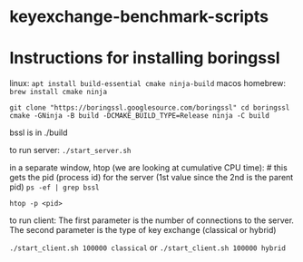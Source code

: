 # keyexchange-benchmark-scripts

**Instructions for installing boringssl**
===================================================
linux: `apt install build-essential cmake ninja-build`
macos homebrew: `brew install cmake ninja`

`git clone "https://boringssl.googlesource.com/boringssl"
cd boringssl
cmake -GNinja -B build -DCMAKE_BUILD_TYPE=Release
ninja -C build`

bssl is in ./build

to run server: 
`./start_server.sh`

in a separate window, htop (we are looking at cumulative CPU time):
\# this gets the pid (process id) for the server (1st value since the 2nd is the parent pid)
`ps -ef | grep bssl `

`htop -p <pid>`

to run client:
The first parameter is the number of connections to the server.
The second parameter is the type of key exchange (classical or hybrid)

`./start_client.sh 100000 classical` 
or 
`./start_client.sh 100000 hybrid`




